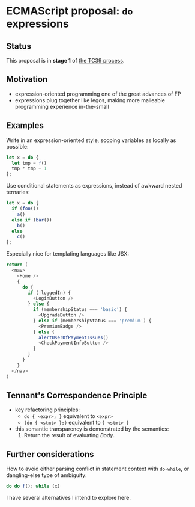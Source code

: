 # ECMAScript proposal: `do` expressions

## Status

This proposal is in **stage 1** of [the TC39 process](https://tc39.github.io/process-document/).

## Motivation

* expression-oriented programming one of the great advances of FP
* expressions plug together like legos, making more malleable programming experience in-the-small

## Examples

Write in an expression-oriented style, scoping variables as locally as possible:

```js
let x = do {
  let tmp = f()
  tmp * tmp + 1
};
```

Use conditional statements as expressions, instead of awkward nested ternaries:

```js
let x = do {
  if (foo())
    a()
  else if (bar())
    b()
  else
    c()
};
```

Especially nice for templating languages like JSX:

```js
return (
  <nav>
    <Home />
    {
      do {
        if (!loggedIn) {
          <LoginButton />
        } else {
          if (membershipStatus === 'basic') {
            <UpgradeButton />
          } else if (membershipStatus === 'premium') {
            <PremiumBadge />
          } else {
            alertUserOfPaymentIssues()
            <CheckPaymentInfoButton />
          }
        }
      }
    }
  </nav>
)
```

## Tennant's Correspondence Principle

* key refactoring principles:
  * `do { <expr>; }` equivalent to `<expr>`
  * `(do { <stmt> };)` equivalent to `{ <stmt> }`
* this semantic transparency is demonstrated by the semantics:
  1. Return the result of evaluating _Body_.

## Further considerations

How to avoid either parsing conflict in statement context with `do`-`while`, or dangling-else type of ambiguity:

```js
do do f(); while (x)
```

I have several alternatives I intend to explore here.
